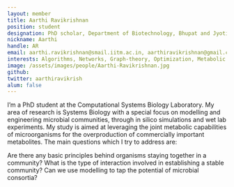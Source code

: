```yaml
---
layout: member
title: Aarthi Ravikrishnan
position: student
designation: PhD scholar, Department of Biotechnology, Bhupat and Jyoti Mehta School of Biosciences
nickname: Aarthi
handle: AR
email: aarthi.ravikrishnan@smail.iitm.ac.in, aarthiravikrishnan@gmail.com
interests: Algorithms, Networks, Graph-theory, Optimization, Metabolic Engineering 
image: /assets/images/people/Aarthi-Ravikrishnan.jpg
github: 
twitter: aarthiravikrish
alum: false
---
```


I’m a PhD student at the Computational Systems Biology Laboratory. My area of research is Systems Biology with a special focus on modelling and engineering microbial communities, through in silico simulations and wet lab experiments. My study is aimed at leveraging the joint metabolic capabilities of microorganisms for the overproduction of commercially important metabolites. The main questions which I try to address are:

Are there any basic principles behind organisms staying together in a community?
What is the type of interaction involved in establishing a stable community?
Can we use modelling to tap the potential of microbial consortia?
